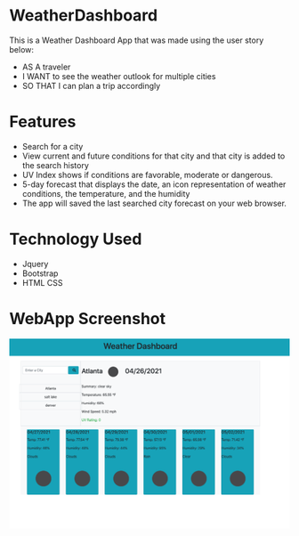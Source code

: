 # WeatherDashboard
This is a Weather Dashboard App that was made using the user story below:

* AS A traveler
* I WANT to see the weather outlook for multiple cities
* SO THAT I can plan a trip accordingly


# Features
* Search for a city
* View current and future conditions for that city and that city is added to the search history
* UV Index shows if conditions are favorable, moderate or dangerous.
* 5-day forecast that displays the date, an icon representation of weather conditions, the temperature, and the humidity
* The app will saved the last searched city forecast on your web browser. 

# Technology Used
* Jquery 
* Bootstrap
* HTML CSS 

# WebApp Screenshot
![Screenshot](Screenshot.png)